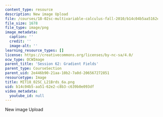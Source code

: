 ```yaml
---
content_type: resource
description: New image Upload
file: /courses/18-02sc-multivariable-calculus-fall-2010/b14c04b5aa5162e2c8b3c639b0e093df_MIT18_02SC_L21Brds_6a.png
file_size: 1678
file_type: image/png
image_metadata:
  caption: ''
  credit: ''
  image-alt: ''
learning_resource_types: []
license: https://creativecommons.org/licenses/by-nc-sa/4.0/
ocw_type: OCWImage
parent_title: 'Session 62: Gradient Fields'
parent_type: CourseSection
parent_uid: 2e446b90-21aa-10b2-7a0d-206567272851
resourcetype: Image
title: MIT18_02SC_L21Brds_6a.png
uid: b14c04b5-aa51-62e2-c8b3-c639b0e093df
video_metadata:
  youtube_id: null
---
```

New image Upload